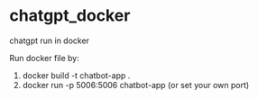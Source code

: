 # chatgpt_docker
chatgpt run in docker

Run docker file by:
1. docker build -t chatbot-app .
2. docker run -p 5006:5006 chatbot-app  (or set your own port)
